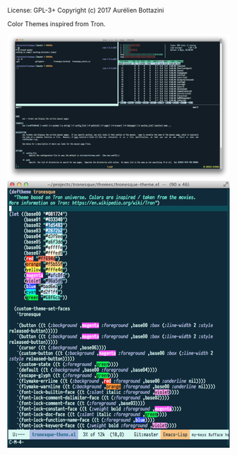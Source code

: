 License: GPL-3+
Copyright (c) 2017  Aurélien Bottazini

Color Themes inspired from Tron.

![terminal with tron theme](./images/terminal.jpg)
![emacs with tron theme](./images/color-theme-tronesque.el.png)
